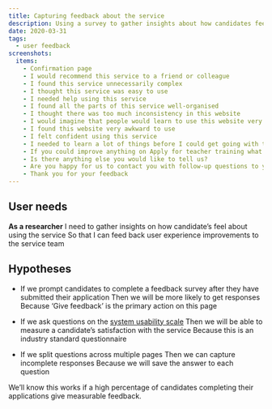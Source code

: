 ```yaml
---
title: Capturing feedback about the service
description: Using a survey to gather insights about how candidates feel about using the service.
date: 2020-03-31
tags:
  - user feedback
screenshots:
  items:
    - Confirmation page
    - I would recommend this service to a friend or colleague
    - I found this service unnecessarily complex
    - I thought this service was easy to use
    - I needed help using this service
    - I found all the parts of this service well-organised
    - I thought there was too much inconsistency in this website
    - I would imagine that people would learn to use this website very quickly
    - I found this website very awkward to use
    - I felt confident using this service
    - I needed to learn a lot of things before I could get going with this website
    - If you could improve anything on Apply for teacher training what would it be?
    - Is there anything else you would like to tell us?
    - Are you happy for us to contact you with follow-up questions to your feedback?
    - Thank you for your feedback
---
```


## User needs

**As a researcher**
I need to gather insights on how candidate’s feel about using the service
So that I can feed back user experience improvements to the service team

## Hypotheses

- If we prompt candidates to complete a feedback survey after they have submitted their application
  Then we will be more likely to get responses
  Because ‘Give feedback’ is the primary action on this page

- If we ask questions on the [system usability scale](https://www.usability.gov/how-to-and-tools/methods/system-usability-scale.html)
  Then we will be able to measure a candidate’s satisfaction with the service
  Because this is an industry standard questionnaire

- If we split questions across multiple pages
  Then we can capture incomplete responses
  Because we will save the answer to each question

We’ll know this works if a high percentage of candidates completing their applications give measurable feedback.
